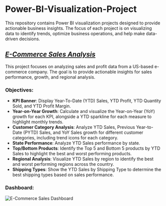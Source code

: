 # Power-BI-Visualization-Project

This repository contains Power BI visualization projects designed to provide actionable business insights. The focus of each project is on visualizing data to identify trends, optimize business operations, and help make data-driven decisions.

## _[E-Commerce Sales Analysis](E-Commerce%20Sales%20Analysis)_

This project focuses on analyzing sales and profit data from a US-based e-commerce company. The goal is to provide actionable insights for sales performance, growth, and regional analysis.

### Objectives:
- **KPI Banner**: Display Year-To-Date (YTD) Sales, YTD Profit, YTD Quantity Sold, and YTD Profit Margin.
- **Year-on-Year Growth**: Calculate and visualize the Year-on-Year (YoY) growth for each KPI, alongside a YTD sparkline for each measure to highlight monthly trends.
- **Customer Category Analysis**: Analyze YTD Sales, Previous Year-to-Date (PYTD) Sales, and YoY Sales growth for different customer categories, including trend icons for each category.
- **State Performance**: Analyze YTD Sales performance by state.
- **Top/Bottom Products**: Identify the Top 5 and Bottom 5 products by YTD Sales to highlight the best and worst performing products.
- **Regional Analysis**: Visualize YTD Sales by region to identify the best and worst performing regions across the country.
- **Shipping Types**: Show the YTD Sales by Shipping Type to determine the best shipping types based on sales performance.

### Dashboard:

![E-Commerce Sales Dashboard](https://github.com/Debyvypth1862/Power-BI-Dashboard/blob/main/Image/Ecommerce_analysittts.png)

